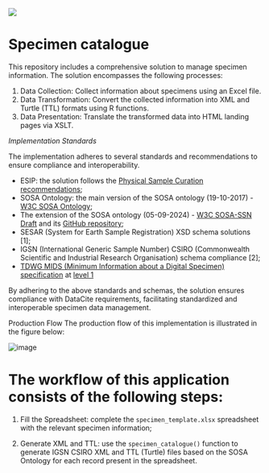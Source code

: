 [![](https://img.shields.io/badge/doi-10.5281/zenodo.14517494-blue.svg)](https://doi.org/10.5281/zenodo.14517494)

# Specimen catalogue
This repository includes a comprehensive solution to manage specimen information. The solution encompasses the following processes:

1. Data Collection: Collect information about specimens using an Excel file.
2. Data Transformation: Convert the collected information into XML and Turtle (TTL) formats using R functions.
3. Data Presentation: Translate the transformed data into HTML landing pages via XSLT.

*Implementation Standards*

The implementation adheres to several standards and recommendations to ensure compliance and interoperability.

- ESIP: the solution follows the [Physical Sample Curation recommendations](https://wiki.esipfed.org/Physical_Sample_Curation);
- SOSA Ontology: the main version of the SOSA ontology (19-10-2017) - [W3C SOSA Ontology](https://www.w3.org/TR/vocab-ssn/);
- The extension of the SOSA ontology (05-09-2024) - [W3C SOSA-SSN Draft](https://w3c.github.io/sdw-sosa-ssn/ssn/) and its [GitHub repository](https://github.com/w3c/sdw-sosa-ssn?tab=readme-ov-file);
- SESAR (System for Earth Sample Registration) XSD schema solutions [1];
- IGSN (International Generic Sample Number) CSIRO (Commonwealth Scientific and Industrial Research Organisation) schema compliance [2];
- [TDWG MIDS (Minimum Information about a Digital Specimen) specification](https://github.com/tdwg/mids/blob/working-draft/current-draft%20/MIDS-definition-v0.17-13Jul2023.md) at [level 1](https://github.com/tdwg/mids/blob/working-draft/current-draft/MIDS-definition-v0.17-13Jul2023.md)

By adhering to the above standards and schemas, the solution ensures compliance with DataCite requirements, facilitating standardized and interoperable specimen data management.

Production Flow
The production flow of this implementation is illustrated in the figure below:

![image](https://github.com/oggioniale/specimen_catalogue/assets/1393893/3363c96e-ac55-46bd-9c82-cf15348e4b0c)


# The workflow of this application consists of the following steps:

1. Fill the Spreadsheet: complete the `specimen_template.xlsx` spreadsheet with the relevant specimen information;

2. Generate XML and TTL: use the `specimen_catalogue()` function to generate IGSN CSIRO XML and TTL (Turtle) files based on the SOSA Ontology for each record present in the spreadsheet.
